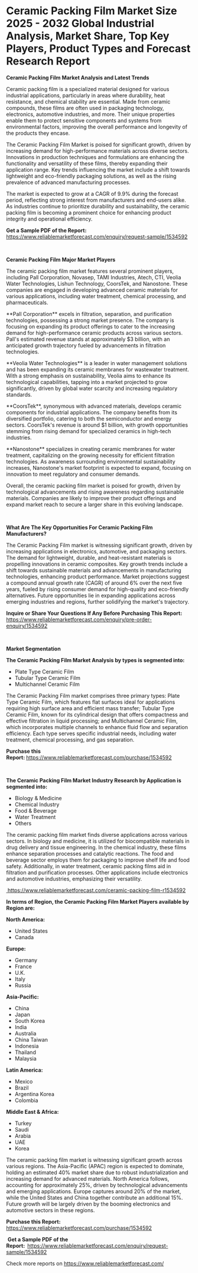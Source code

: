 <p><h1>Ceramic Packing Film Market Size 2025 - 2032 Global Industrial Analysis, Market Share, Top Key Players, Product Types and Forecast Research Report</h1></p><p><strong>Ceramic Packing Film Market Analysis and Latest Trends</strong></p>
<p><p>Ceramic packing film is a specialized material designed for various industrial applications, particularly in areas where durability, heat resistance, and chemical stability are essential. Made from ceramic compounds, these films are often used in packaging technology, electronics, automotive industries, and more. Their unique properties enable them to protect sensitive components and systems from environmental factors, improving the overall performance and longevity of the products they encase.</p><p>The Ceramic Packing Film Market is poised for significant growth, driven by increasing demand for high-performance materials across diverse sectors. Innovations in production techniques and formulations are enhancing the functionality and versatility of these films, thereby expanding their application range. Key trends influencing the market include a shift towards lightweight and eco-friendly packaging solutions, as well as the rising prevalence of advanced manufacturing processes. </p><p>The market is expected to grow at a CAGR of 9.9% during the forecast period, reflecting strong interest from manufacturers and end-users alike. As industries continue to prioritize durability and sustainability, the ceramic packing film is becoming a prominent choice for enhancing product integrity and operational efficiency.</p></p>
<p><strong>Get a Sample PDF of the Report:&nbsp;</strong> <a href="https://www.reliablemarketforecast.com/enquiry/request-sample/1534592?utm_campaign=2853&utm_medium=2&utm_source=Github&utm_content=ia&utm_term=03042025&utm_id=ceramic-packing-film">https://www.reliablemarketforecast.com/enquiry/request-sample/1534592</a></p>
<p>&nbsp;</p>
<p><strong>Ceramic Packing Film Major Market Players</strong></p>
<p><p>The ceramic packing film market features several prominent players, including Pall Corporation, Novasep, TAMI Industries, Atech, CTI, Veolia Water Technologies, Lishun Technology, CoorsTek, and Nanostone. These companies are engaged in developing advanced ceramic materials for various applications, including water treatment, chemical processing, and pharmaceuticals.</p><p>**Pall Corporation** excels in filtration, separation, and purification technologies, possessing a strong market presence. The company is focusing on expanding its product offerings to cater to the increasing demand for high-performance ceramic products across various sectors. Pall's estimated revenue stands at approximately $3 billion, with an anticipated growth trajectory fueled by advancements in filtration technologies.</p><p>**Veolia Water Technologies** is a leader in water management solutions and has been expanding its ceramic membranes for wastewater treatment. With a strong emphasis on sustainability, Veolia aims to enhance its technological capabilities, tapping into a market projected to grow significantly, driven by global water scarcity and increasing regulatory standards.</p><p>**CoorsTek**, synonymous with advanced materials, develops ceramic components for industrial applications. The company benefits from its diversified portfolio, catering to both the semiconductor and energy sectors. CoorsTek's revenue is around $1 billion, with growth opportunities stemming from rising demand for specialized ceramics in high-tech industries.</p><p>**Nanostone** specializes in creating ceramic membranes for water treatment, capitalizing on the growing necessity for efficient filtration technologies. As awareness surrounding environmental sustainability increases, Nanostone's market footprint is expected to expand, focusing on innovation to meet regulatory and consumer demands.</p><p>Overall, the ceramic packing film market is poised for growth, driven by technological advancements and rising awareness regarding sustainable materials. Companies are likely to improve their product offerings and expand market reach to secure a larger share in this evolving landscape.</p></p>
<p>&nbsp;</p>
<p><strong>What Are The Key Opportunities For Ceramic Packing Film Manufacturers?</strong></p>
<p><p>The Ceramic Packing Film market is witnessing significant growth, driven by increasing applications in electronics, automotive, and packaging sectors. The demand for lightweight, durable, and heat-resistant materials is propelling innovations in ceramic composites. Key growth trends include a shift towards sustainable materials and advancements in manufacturing technologies, enhancing product performance. Market projections suggest a compound annual growth rate (CAGR) of around 6% over the next five years, fueled by rising consumer demand for high-quality and eco-friendly alternatives. Future opportunities lie in expanding applications across emerging industries and regions, further solidifying the market's trajectory.</p></p>
<p><strong>Inquire or Share Your Questions If Any Before Purchasing This Report:</strong> <a href="https://www.reliablemarketforecast.com/enquiry/pre-order-enquiry/1534592?utm_campaign=2853&utm_medium=2&utm_source=Github&utm_content=ia&utm_term=03042025&utm_id=ceramic-packing-film">https://www.reliablemarketforecast.com/enquiry/pre-order-enquiry/1534592</a></p>
<p>&nbsp;</p>
<p><strong>Market Segmentation</strong></p>
<p><strong>The Ceramic Packing Film Market Analysis by types is segmented into:</strong></p>
<p><ul><li>Plate Type Ceramic Film</li><li>Tubular Type Ceramic Film</li><li>Multichannel Ceramic Film</li></ul></p>
<p><p>The Ceramic Packing Film market comprises three primary types: Plate Type Ceramic Film, which features flat surfaces ideal for applications requiring high surface area and efficient mass transfer; Tubular Type Ceramic Film, known for its cylindrical design that offers compactness and effective filtration in liquid processing; and Multichannel Ceramic Film, which incorporates multiple channels to enhance fluid flow and separation efficiency. Each type serves specific industrial needs, including water treatment, chemical processing, and gas separation.</p></p>
<p><strong>Purchase this Report:&nbsp;</strong><a href="https://www.reliablemarketforecast.com/purchase/1534592?utm_campaign=2853&utm_medium=2&utm_source=Github&utm_content=ia&utm_term=03042025&utm_id=ceramic-packing-film">https://www.reliablemarketforecast.com/purchase/1534592</a></p>
<p>&nbsp;</p>
<p><strong>The Ceramic Packing Film Market Industry Research by Application is segmented into:</strong></p>
<p><ul><li>Biology & Medicine</li><li>Chemical Industry</li><li>Food & Beverage</li><li>Water Treatment</li><li>Others</li></ul></p>
<p><p>The ceramic packing film market finds diverse applications across various sectors. In biology and medicine, it is utilized for biocompatible materials in drug delivery and tissue engineering. In the chemical industry, these films enhance separation processes and catalytic reactions. The food and beverage sector employs them for packaging to improve shelf life and food safety. Additionally, in water treatment, ceramic packing films aid in filtration and purification processes. Other applications include electronics and automotive industries, emphasizing their versatility.</p></p>
<p><a href="https://www.reliablemarketforecast.com/ceramic-packing-film-r1534592?utm_campaign=2853&utm_medium=2&utm_source=Github&utm_content=ia&utm_term=03042025&utm_id=ceramic-packing-film">&nbsp;https://www.reliablemarketforecast.com/ceramic-packing-film-r1534592</a></p>
<p><strong>In terms of Region, the Ceramic Packing Film Market Players available by Region are:</strong></p>
<p>
    <p> <strong> North America: </strong>
        <ul>
            <li>United States</li>
            <li>Canada</li>
        </ul>
        </p> 
    <p> <strong> Europe: </strong>
        <ul>
            <li>Germany</li>
            <li>France</li>
            <li>U.K.</li>
            <li>Italy</li>
            <li>Russia</li>
        </ul>
        </p> 
    <p> <strong> Asia-Pacific: </strong>
        <ul>
            <li>China</li>
            <li>Japan</li>
            <li>South Korea</li>
            <li>India</li>
            <li>Australia</li>
            <li>China Taiwan</li>
            <li>Indonesia</li>
            <li>Thailand</li>
            <li>Malaysia</li>
        </ul>
        </p> 
    <p> <strong> Latin America: </strong>
        <ul>
            <li>Mexico</li>
            <li>Brazil</li>
            <li>Argentina Korea</li>
            <li>Colombia</li>
        </ul>
        </p> 
    <p> <strong> Middle East & Africa: </strong>
        <ul>
            <li>Turkey</li>
            <li>Saudi</li>
            <li>Arabia</li>
            <li>UAE</li>
            <li>Korea</li>
        </ul>
    </p>
    </p>
<p><p>The ceramic packing film market is witnessing significant growth across various regions. The Asia-Pacific (APAC) region is expected to dominate, holding an estimated 40% market share due to robust industrialization and increasing demand for advanced materials. North America follows, accounting for approximately 25%, driven by technological advancements and emerging applications. Europe captures around 20% of the market, while the United States and China together contribute an additional 15%. Future growth will be largely driven by the booming electronics and automotive sectors in these regions.</p></p>
<p><strong>Purchase this Report: </strong><a href="https://www.reliablemarketforecast.com/purchase/1534592?utm_campaign=2853&utm_medium=2&utm_source=Github&utm_content=ia&utm_term=03042025&utm_id=ceramic-packing-film">https://www.reliablemarketforecast.com/purchase/1534592</a></p>
<p>&nbsp;<strong>Get a Sample PDF of the Report:&nbsp;&nbsp;</strong><a href="https://www.reliablemarketforecast.com/enquiry/request-sample/1534592?utm_campaign=2853&utm_medium=2&utm_source=Github&utm_content=ia&utm_term=03042025&utm_id=ceramic-packing-film">https://www.reliablemarketforecast.com/enquiry/request-sample/1534592</a></p>
<p><strong></strong></p>
<p>Check more reports on <a href="https://www.reliablemarketforecast.com/?utm_campaign=2853&utm_medium=2&utm_source=Github&utm_content=ia&utm_term=03042025&utm_id=ceramic-packing-film">https://www.reliablemarketforecast.com/</a></p>